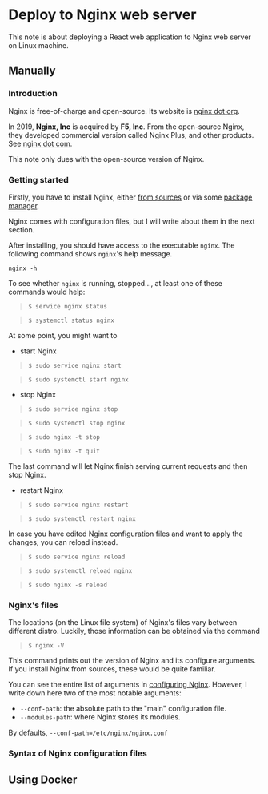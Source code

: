 # Deploy to Nginx web server

This note is about deploying a React web application to Nginx web server on Linux machine.

## Manually

### Introduction

Nginx is free-of-charge and open-source. Its website is [nginx dot org](https://nginx.org).

In 2019, **Nginx, Inc** is acquired by **F5, Inc**. From the open-source Nginx, they developed commercial version called Nginx Plus, and other products. See [nginx dot com](https://nginx.com).

This note only dues with the open-source version of Nginx.

### Getting started

Firstly, you have to install Nginx, either [from sources](https://nginx.org/en/docs/configure.html) or via some [package manager](https://nginx.org/en/docs/install.html).

Nginx comes with configuration files, but I will write about them in the next section.

After installing, you should have access to the executable `nginx`. The following command shows `nginx`'s help message.
```shell
nginx -h
```

To see whether `nginx` is running, stopped..., at least one of these commands would help:
> `$ service nginx status`

> `$ systemctl status nginx`

At some point, you might want to

- start Nginx
> `$ sudo service nginx start`

> `$ sudo systemctl start nginx`

- stop Nginx
> `$ sudo service nginx stop`

> `$ sudo systemctl stop nginx`

> `$ sudo nginx -t stop`

> `$ sudo nginx -t quit`

The last command will let Nginx finish serving current requests and then stop Nginx.

- restart Nginx
> `$ sudo service nginx restart`

> `$ sudo systemctl restart nginx`

In case you have edited Nginx configuration files and want to apply the changes, you can reload instead.

> `$ sudo service nginx reload`

> `$ sudo systemctl reload nginx`

> `$ sudo nginx -s reload`


### Nginx's files

The locations (on the Linux file system) of Nginx's files vary between different distro. Luckily, those information can be obtained via the command
> `$ nginx -V`

This command prints out the version of Nginx and its configure arguments. If you install Nginx from sources, these would be quite familiar.

You can see the entire list of arguments in [configuring Nginx](https://nginx.org/en/docs/configure.html). However, I write down here two of the most notable arguments:

- `--conf-path`: the absolute path to the "main" configuration file.
- `--modules-path`: where Nginx stores its modules.

By defaults, `--conf-path=/etc/nginx/nginx.conf`

### Syntax of Nginx configuration files

## Using Docker
